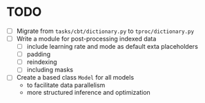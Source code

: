# TODO

- [ ] Migrate from `tasks/cbt/dictionary.py` to `tproc/dictionary.py`
- [ ] Write a module for post-processing indexed data
	- [ ] include learning rate and mode as default exta placeholders
	- [ ] padding
	- [ ] reindexing
	- [ ] including masks
- [ ] Create a based class `Model` for all models
	- to facilitate data parallelism
	- more structured inference and optimization
